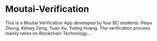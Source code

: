 # Moutai-Verification
This is a Moutai Verification App developed by four BC students: Peiyu Zhong, Kelsey Zeng, Yuan Xu, Yuting Huang. The verification process mainly relies on Blockchain Technology....
